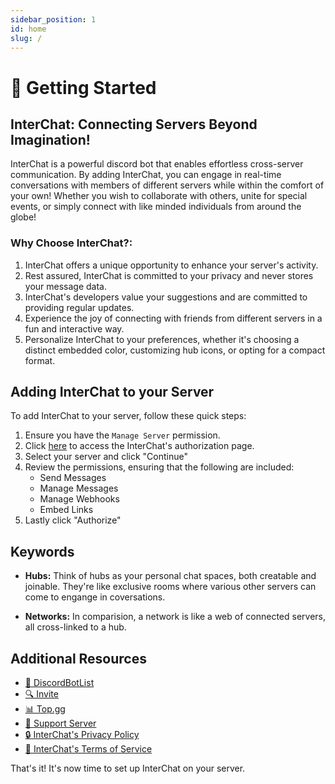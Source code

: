 ```yaml
---
sidebar_position: 1
id: home
slug: /
---
```

# 🚀 Getting Started

## InterChat: Connecting Servers Beyond Imagination!
InterChat is a powerful discord bot that enables effortless cross-server communication. By adding InterChat, you can engage in real-time conversations with members of different servers while within the comfort of your own!
Whether you wish to collaborate with others, unite for special events, or simply connect with like minded individuals from around the globe!


### Why Choose InterChat?:

1. InterChat offers a unique opportunity to enhance your server's activity.
2. Rest assured, InterChat is committed to your privacy and never stores your message data.
3. InterChat's developers value your suggestions and are committed to providing regular updates.
4. Experience the joy of connecting with friends from different servers in a fun and interactive way.
5. Personalize InterChat to your preferences, whether it's choosing a distinct embedded color, customizing hub icons, or opting for a compact format.


## Adding InterChat to your Server

To add InterChat to your server, follow these quick steps:

1. Ensure you have the ```Manage Server``` permission.
2. Click [here](https://discord-interchat.github.io/invite) to access the InterChat's authorization page.
3. Select your server and click "Continue"
4. Review the permissions, ensuring that the following are included:
   - Send Messages
   - Manage Messages
   - Manage Webhooks
   - Embed Links
5. Lastly click "Authorize"

## Keywords

- **Hubs:** Think of hubs as your personal chat spaces, both creatable and joinable. They're like exclusive rooms where various other servers can come to engange in coversations.

- **Networks:** In comparision, a network is like a web of connected servers, all cross-linked to a hub.


## Additional Resources
- [🤖 DiscordBotList](https://discordbotlist.com/bots/chatbot) 
- [🔍 Invite](https://discord.com/application-directory/769921109209907241) 
- [📊 Top.gg](https://top.gg/bot/769921109209907241)
- [🚀 Support Server](https://discord.gg/EY77XNP7q9)
- [🔒 InterChat's Privacy Policy](./legal/privacy.md)
- [📜 InterChat's Terms of Service](./legal/terms.md)

That's it! It's now time to set up InterChat on your server.

